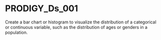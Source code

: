 # PRODIGY_Ds_001
Create a bar chart or histogram to visualize the distribution of a categorical or continuous variable, such as the distribution of ages or genders in a population.
